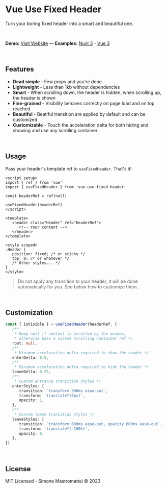 # Vue Use Fixed Header

Turn your boring fixed header into a smart and beautiful one.

<br />

**Demo:** [Visit Website]() — **Examples:** [Nuxt 3]() - [Vue 3]()

<br />

## Features

-  **Dead simple** - Few props and you're done
-  **Lightweight** - Less than 1kb without dependencies
-  **Smart** - When scrolling down, the header is hidden, when scrolling up, the header is shown
-  **Fine-grained** - Visibility behaves correctly on page load and on top reached
-  **Beautiful** - Beatiful transition are applied by default and can be customized
-  **Customizable** - Touch the acceleration delta for both hiding and showing and use any scrolling container

<br />

## Usage

Pass your header's template ref to `useFixedHeader`. That's it!

```vue
<script setup>
import { ref } from 'vue'
import { useFixedHeader } from 'vue-use-fixed-header'

const headerRef = ref(null)

useFixedHeader(headerRef)
</script>

<template>
   <header class="Header" ref="headerRef">
      <!-- Your content -->
   </header>
</template>

<style scoped>
.Header {
   position: fixed; /* or sticky */
   top: 0; /* or whatever */
   /* Other styles... */
}
</style>
```

> Do not apply any transition to your header, it will be done automatically for you. See below how to customize them.

<br />

## Customization

```ts
const { isVisible } = useFixedHeader(headerRef, {
   /**
    * Keep null if content is scrolled by the window,
    * otherwise pass a custom scrolling container ref */
   root: null,
   /**
    * Minimum acceleration delta required to show the header */
   enterDelta: 0.5,
   /**
    * Minimum acceleration delta required to hide the header */
   leaveDelta: 0.25,
   /**
    * Custom entrance transition styles */
   enterStyles: {
      transition: `transform 300ms ease-out`,
      transform: 'translateY(0px)',
      opacity: 1,
   },
   /**
    * Custom leave transition styles */
   leaveStyles: {
      transition: `transform 600ms ease-out, opacity 600ms ease-out`,
      transform: 'translateY(-100%)',
      opacity: 0,
   },
})
```

<br />

## License

MIT Licensed - Simone Mastromattei © 2023
